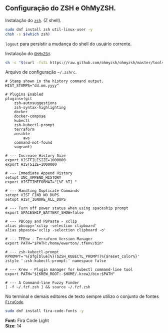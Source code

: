 ## Configuração do ZSH e OhMyZSH.

Instalação do [`zsh`](https://github.com/ohmyzsh/ohmyzsh/wiki/Installing-ZSH). (Z shell).
```bash
sudo dnf install zsh util-linux-user -y
chsh -s $(which zsh)
```
`logout` para persistir a mudança do shell do usuário corrente.

Instalação do [`OhMyZSH`](https://ohmyz.sh/#install).
```bash
sh -c "$(curl -fsSL https://raw.github.com/ohmyzsh/ohmyzsh/master/tools/install.sh)"
```
Arquivo de configuração `~/.zshrc`.
```
# Stamp shown in the history command output.
HIST_STAMPS="dd.mm.yyyy"

# Plugins Enabled
plugins=(git
	zsh-autosuggestions
	zsh-syntax-highlighting
	docker
	docker-compose
	kubectl
	zsh-kubectl-prompt
	terraform
	ansible
        aws
	command-not-found
	vagrant)

# --- Increase History Size
export HISTFILESIZE=1000000
export HISTSIZE=1000000

# --- Immediate Append History
setopt INC_APPEND_HISTORY
export HISTTIMEFORMAT="[%F %T] "

# --- Handling Duplicate Commands
setopt HIST_FIND_NO_DUPS
setopt HIST_IGNORE_ALL_DUPS

# --- Turn off power status when using spaceship prompt
export SPACESHIP_BATTERY_SHOW=false

# --- PBCopy and PBPaste - xclip
alias pbcopy='xclip -selection clipboard'
alias pbpaste='xclip -selection clipboard -o'

# --- TFEnv - Terraform Version Manager
export PATH="$PATH:/home/ewerton/.tfenv/bin"

# --- zsh-kubectl-prompt
RPROMPT='%{$fg[blue]%}($ZSH_KUBECTL_PROMPT)%{$reset_color%}'
zstyle ':zsh-kubectl-prompt:' namespace false

# --- Krew - Plugin manager for kubectl command-line tool
export PATH="${KREW_ROOT:-$HOME/.krew}/bin:$PATH"

# --- A Command-line Fuzzy Finder
[ -f ~/.fzf.zsh ] && source ~/.fzf.zsh
```


No terminal e demais editores de texto sempre utilizo o conjunto de fontes [`FiraCode`](https://github.com/tonsky/FiraCode).
```bash
sudo dnf install fira-code-fonts -y
```
**Font:**  Fira Code Light  
**Size**: 14